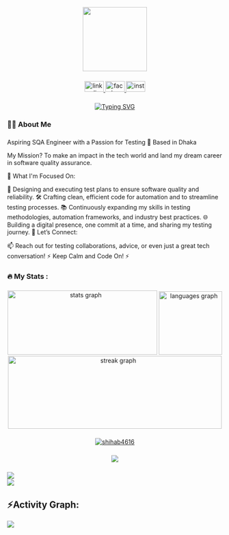 <div align="center">
  <img height="150" src="https://user-images.githubusercontent.com/74038190/213910845-af37a709-8995-40d6-be59-724526e3c3d7.gif"  />
</div>

###

<div align="center">
  <a href="https://www.linkedin.com/in/shihab-ahmed-648369240/" target="_blank">
    <img src="https://raw.githubusercontent.com/maurodesouza/profile-readme-generator/master/src/assets/icons/social/linkedin/default.svg" width="45" height="25" alt="linkedin logo"  />
  </a>
  <a href="https://www.facebook.com/shihab4616?mibextid=ZbWKwL" target="_blank">
    <img src="https://raw.githubusercontent.com/maurodesouza/profile-readme-generator/master/src/assets/icons/social/facebook/default.svg" width="45" height="25" alt="facebook logo"  />
  </a>
  <a href=" https://www.instagram.com/shihabahmed4616?igsh=YzljYTk1ODg3Zg==" target="_blank">
    <img src="https://raw.githubusercontent.com/maurodesouza/profile-readme-generator/master/src/assets/icons/social/instagram/default.svg" width="45" height="25" alt="instagram logo"  />
  </a>
</div>

###

<p align="center">
  <a href="https://git.io/typing-svg"><img src="https://readme-typing-svg.demolab.com?font=Arial&weight=200&size=21&pause=1000&color=F4F75E&center=true&vCenter=true&random=false&width=435&lines=+++++++++++Hey+there++%F0%9F%91%8B++I'm+Abdulla+%F0%9F%A5%B7;++++%F0%9F%91%A8%E2%80%8D%F0%9F%92%BB+Software+Engineer+in+the+Making+;+++++++++++++++++%F0%9F%92%A1+Code+Enthusiast+%F0%9F%92%BB%E2%8C%A8%EF%B8%8F%E2%9D%95" alt="Typing SVG" /></a>
</p>



###

<h3 align="left">👩‍💻  About Me</h3>

###

Aspiring SQA Engineer with a Passion for Testing
📍 Based in Dhaka

My Mission? To make an impact in the tech world and land my dream career in software quality assurance.

🚀 What I'm Focused On:

🌟 Designing and executing test plans to ensure software quality and reliability.
🛠 Crafting clean, efficient code for automation and to streamline testing processes.
📚 Continuously expanding my skills in testing methodologies, automation frameworks, and industry best practices.
🌐 Building a digital presence, one commit at a time, and sharing my testing journey.
💬 Let’s Connect:

📫 Reach out for testing collaborations, advice, or even just a great tech conversation!
⚡ Keep Calm and Code On! ⚡

###



<h3 align="left">🔥   My Stats :</h3>

###



<div align="center">
  <img src="https://github-readme-stats.vercel.app/api?username=shihab4616&hide_title=false&hide_rank=false&show_icons=true&include_all_commits=true&count_private=true&disable_animations=false&theme=dracula&locale=en&hide_border=true&order=1" height="150" width="350"alt="stats graph"  />
  <img src="https://github-readme-stats.vercel.app/api/top-langs?username=shihab4616&locale=en&hide_title=false&layout=compact&card_width=300&langs_count=5&theme=dracula&hide_border=true&order=2" height="148" alt="languages graph"  />
  <img src="https://streak-stats.demolab.com?user=shihab4616&locale=en&mode=daily&theme=darcula&hide_border=true&border_radius=6&order=3" height="170" width="500" alt="streak graph"  />
</div>

###


  <p align="center"> <a href="https://github.com/ryo-ma/github-profile-trophy"><img src="https://github-profile-trophy.vercel.app/?username=shihab4616&theme=monokai" alt="shihab4616" /></a> </p>


###

<div align="center">
  <img src="https://profile-counter.glitch.me/shihab4616/count.svg?"  />
</div>

###
<div> <a href="https://github.com/shihab4616" target="_blank"><img src="https://img.shields.io/badge/GitHub-100000?style=for-the-badge&logo=github&logoColor=white" target="_blank"></a>
</div><img src="https://user-images.githubusercontent.com/73097560/115834477-dbab4500-a447-11eb-908a-139a6edaec5c.gif"><h2 align="left">⚡Activity Graph:</h2>
<img align="center" src="https://github-readme-activity-graph.vercel.app/graph?username=shihab4616&theme=monokai"/>
